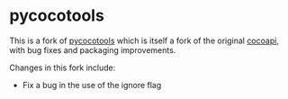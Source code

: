 
# pycocotools

This is a fork of [pycocotools](https://github.com/ppwwyyxx/cocoapi) which is itself a fork of the original [cocoapi](https://github.com/cocodataset/cocoapi), with bug fixes and packaging improvements.

Changes in this fork include:
* Fix a bug in the use of the ignore flag
